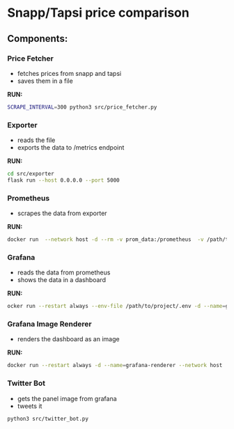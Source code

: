 # Snapp/Tapsi price comparison

## Components:

### Price Fetcher
- fetches prices from snapp and tapsi
- saves them in a file

**RUN:**
```bash
SCRAPE_INTERVAL=300 python3 src/price_fetcher.py
```

### Exporter
- reads the file
- exports the data to /metrics endpoint

**RUN:**
```bash
cd src/exporter
flask run --host 0.0.0.0 --port 5000
```

### Prometheus
- scrapes the data from exporter

**RUN:**
```bash
docker run  --network host -d --rm -v prom_data:/prometheus  -v /path/to/project/configs/prometheus.yml:/etc/prometheus/prometheus.yml --name prometheus prom/prometheus
```

### Grafana
- reads the data from prometheus
- shows the data in a dashboard

**RUN:**
```bash
ocker run --restart always --env-file /path/to/project/.env -d --name=grafana --network host -v grafana:/var/lib/grafana grafana/grafana
```

### Grafana Image Renderer
- renders the dashboard as an image

**RUN:**
```bash
docker run --restart always -d --name=grafana-renderer --network host  grafana/grafana-image-renderer:latest
```

### Twitter Bot
- gets the panel image from grafana
- tweets it

```bash
python3 src/twitter_bot.py
```